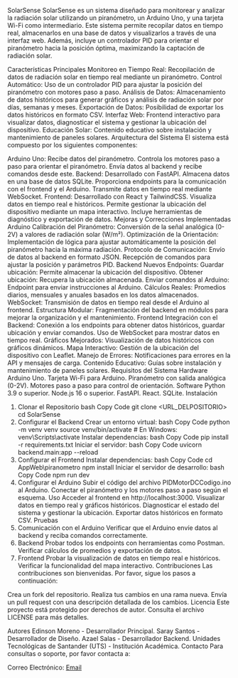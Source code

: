 SolarSense
SolarSense es un sistema diseñado para monitorear y analizar la radiación solar utilizando un piranómetro, un Arduino Uno, y una tarjeta Wi-Fi como intermediario. Este sistema permite recopilar datos en tiempo real, almacenarlos en una base de datos y visualizarlos a través de una interfaz web. Además, incluye un controlador PID para orientar el piranómetro hacia la posición óptima, maximizando la captación de radiación solar.

Características Principales
Monitoreo en Tiempo Real: Recopilación de datos de radiación solar en tiempo real mediante un piranómetro.
Control Automático: Uso de un controlador PID para ajustar la posición del piranómetro con motores paso a paso.
Análisis de Datos: Almacenamiento de datos históricos para generar gráficos y análisis de radiación solar por días, semanas y meses.
Exportación de Datos: Posibilidad de exportar los datos históricos en formato CSV.
Interfaz Web: Frontend interactivo para visualizar datos, diagnosticar el sistema y gestionar la ubicación del dispositivo.
Educación Solar: Contenido educativo sobre instalación y mantenimiento de paneles solares.
Arquitectura del Sistema
El sistema está compuesto por los siguientes componentes:

Arduino Uno:
Recibe datos del piranómetro.
Controla los motores paso a paso para orientar el piranómetro.
Envía datos al backend y recibe comandos desde este.
Backend:
Desarrollado con FastAPI.
Almacena datos en una base de datos SQLite.
Proporciona endpoints para la comunicación con el frontend y el Arduino.
Transmite datos en tiempo real mediante WebSocket.
Frontend:
Desarrollado con React y TailwindCSS.
Visualiza datos en tiempo real e históricos.
Permite gestionar la ubicación del dispositivo mediante un mapa interactivo.
Incluye herramientas de diagnóstico y exportación de datos.
Mejoras y Correcciones Implementadas
Arduino
Calibración del Piranómetro:
Conversión de la señal analógica (0-2V) a valores de radiación solar (W/m²).
Optimización de la Orientación:
Implementación de lógica para ajustar automáticamente la posición del piranómetro hacia la máxima radiación.
Protocolo de Comunicación:
Envío de datos al backend en formato JSON.
Recepción de comandos para ajustar la posición y parámetros PID.
Backend
Nuevos Endpoints:
Guardar ubicación: Permite almacenar la ubicación del dispositivo.
Obtener ubicación: Recupera la ubicación almacenada.
Enviar comandos al Arduino: Endpoint para enviar instrucciones al Arduino.
Cálculos Reales:
Promedios diarios, mensuales y anuales basados en los datos almacenados.
WebSocket:
Transmisión de datos en tiempo real desde el Arduino al frontend.
Estructura Modular:
Fragmentación del backend en módulos para mejorar la organización y el mantenimiento.
Frontend
Integración con el Backend:
Conexión a los endpoints para obtener datos históricos, guardar ubicación y enviar comandos.
Uso de WebSocket para mostrar datos en tiempo real.
Gráficos Mejorados:
Visualización de datos históricos con gráficos dinámicos.
Mapa Interactivo:
Gestión de la ubicación del dispositivo con Leaflet.
Manejo de Errores:
Notificaciones para errores en la API y mensajes de carga.
Contenido Educativo:
Guías sobre instalación y mantenimiento de paneles solares.
Requisitos del Sistema
Hardware
Arduino Uno.
Tarjeta Wi-Fi para Arduino.
Piranómetro con salida analógica (0-2V).
Motores paso a paso para control de orientación.
Software
Python 3.9 o superior.
Node.js 16 o superior.
FastAPI.
React.
SQLite.
Instalación
1. Clonar el Repositorio
bash
Copy Code
git clone <URL_DELPOSITORIO>
cd SolarSense
2. Configurar el Backend
Crear un entorno virtual:
bash
Copy Code
python -m venv venv
source venv/bin/activate  # En Windows: venv\Scripts\activate
Instalar dependencias:
bash
Copy Code
pip install -r requirements.txt
Iniciar el servidor:
bash
Copy Code
uvicorn backend.main:app --reload
3. Configurar el Frontend
Instalar dependencias:
bash
Copy Code
cd AppWeb\piranometro
npm install
Iniciar el servidor de desarrollo:
bash
Copy Code
npm run dev
4. Configurar el Arduino
Subir el código del archivo PIDMotorDCCodigo.ino al Arduino.
Conectar el piranómetro y los motores paso a paso según el esquema.
Uso
Acceder al frontend en http://localhost:3000.
Visualizar datos en tiempo real y gráficos históricos.
Diagnosticar el estado del sistema y gestionar la ubicación.
Exportar datos históricos en formato CSV.
Pruebas
1. Comunicación con el Arduino
Verificar que el Arduino envíe datos al backend y reciba comandos correctamente.
2. Backend
Probar todos los endpoints con herramientas como Postman.
Verificar cálculos de promedios y exportación de datos.
3. Frontend
Probar la visualización de datos en tiempo real e históricos.
Verificar la funcionalidad del mapa interactivo.
Contribuciones
Las contribuciones son bienvenidas. Por favor, sigue los pasos a continuación:

Crea un fork del repositorio.
Realiza tus cambios en una rama nueva.
Envía un pull request con una descripción detallada de los cambios.
Licencia
Este proyecto está protegido por derechos de autor. Consulta el archivo LICENSE para más detalles.

Autores
Edinson Moreno - Desarrollador Principal.
Saray Santos - Desarrollador de Diseño.
Azael Salas - Desarrollador Backend.
Unidades Tecnológicas de Santander (UTS) - Institución Académica.
Contacto
Para consultas o soporte, por favor contacta a:

Correo Electrónico: [Email](eandresmoreno@uts.edu.co)

